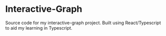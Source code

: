 # Interactive-Graph
Source code for my interactive-graph project. Built using React/Typescript to aid my learning in Typescript.

